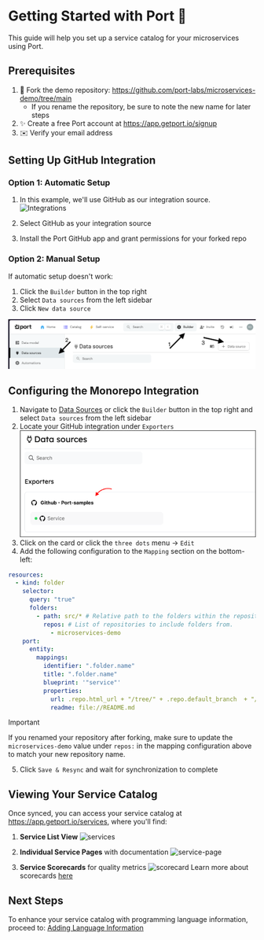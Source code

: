 # Getting Started with Port 🚀

This guide will help you set up a service catalog for your microservices using Port.

## Prerequisites

1. 🔄 Fork the demo repository: https://github.com/port-labs/microservices-demo/tree/main
   - If you rename the repository, be sure to note the new name for later steps
2. ✨ Create a free Port account at https://app.getport.io/signup
3. ✉️ Verify your email address

## Setting Up GitHub Integration

### Option 1: Automatic Setup

1. In this example, we'll use GitHub as our integration source.
   ![Integrations](./docs/assets/pick-git.png)

1. Select GitHub as your integration source
1. Install the Port GitHub app and grant permissions for your forked repo

### Option 2: Manual Setup

If automatic setup doesn't work:

1. Click the `Builder` button in the top right
2. Select `Data sources` from the left sidebar
3. Click `New data source`

![New Data Source](./docs/assets/new-data-source.png)

## Configuring the Monorepo Integration

1. Navigate to [Data Sources](https://app.getport.io/settings/data-sources) or click the `Builder` button in the top right and select `Data sources` from the left sidebar
2. Locate your GitHub integration under `Exporters`
   ![Monorepo Data Sources](./docs/assets/data-sources-example.png)
3. Click on the card or click the `three dots` menu → `Edit`
4. Add the following configuration to the `Mapping` section on the bottom-left:

```yaml
resources:
  - kind: folder
    selector:
      query: "true"
      folders:
        - path: src/* # Relative path to the folders within the repositories.
          repos: # List of repositories to include folders from.
            - microservices-demo
    port:
      entity:
        mappings:
          identifier: ".folder.name"
          title: ".folder.name"
          blueprint: '"service"'
          properties:
            url: .repo.html_url + "/tree/" + .repo.default_branch  + "/" + .folder.path
            readme: file://README.md
```

> [!IMPORTANT]  
> If you renamed your repository after forking, make sure to update the `microservices-demo` value under `repos:` in the mapping configuration above to match your new repository name.

5. Click `Save & Resync` and wait for synchronization to complete

## Viewing Your Service Catalog

Once synced, you can access your service catalog at https://app.getport.io/services, where you'll find:

1. **Service List View**
   ![services](./docs/assets/services.png)

2. **Individual Service Pages** with documentation
   ![service-page](./docs/assets/service-page.png)

3. **Service Scorecards** for quality metrics
   ![scorecard](./docs/assets/scorecard.png)
   Learn more about scorecards [here](https://www.getport.io/guide/scorecards)

## Next Steps

To enhance your service catalog with programming language information, proceed to:
[Adding Language Information](ADDING-LANGUAGE.md)
